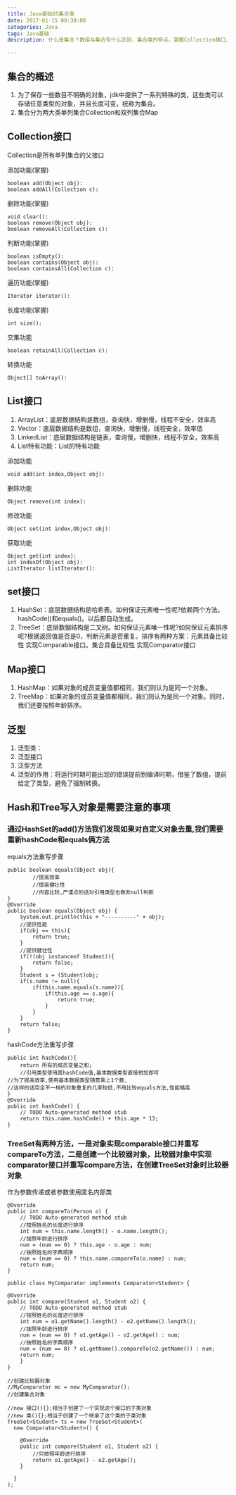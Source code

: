 ```yaml
---
title: Java基础05集合类
date: 2017-01-15 08:30:00
categories: Java
tags: Java基础
description: 什么是集合？数组与集合有什么区别，集合类的特点，掌握Collection接口、Iterator接口、List接口、ListIterator接口、ArrayList类、Vector类、LinkedList类、泛型、Set接口、HashSet类、TreeSet类、Map接口、HashMap类、LinkedHashMap类、TreeMap类等。

---
```



## 集合的概述
1. 为了保存一些数目不明确的对象，jdk中提供了一系列特殊的类，这些类可以存储任意类型的对象，并且长度可变，统称为集合。
2. 集合分为两大类单列集合Collection和双列集合Map
## Collection接口
Collection是所有单列集合的父接口

添加功能(掌握)

	boolean add(Object obj):
	boolean addAll(Collection c):

删除功能(掌握)

	void clear():
	boolean remove(Object obj):
	boolean removeAll(Collection c):

判断功能(掌握)

	boolean isEmpty():
	boolean contains(Object obj):
	boolean containsAll(Collection c):

遍历功能(掌握)

	Iterator iterator():

长度功能(掌握)

	int size():

交集功能

	boolean retainAll(Collection c):

转换功能

	Object[] toArray():

## List接口
1. ArrayList：底层数据结构是数组，查询快，增删慢，线程不安全，效率高
2. Vector：底层数据结构是数组，查询快，增删慢，线程安全，效率低
3. LinkedList：底层数据结构是链表，查询慢，增删快，线程不安全，效率高
4. List特有功能：List的特有功能

添加功能

	void add(int index,Object obj):

删除功能

	Object remove(int index):

修改功能

	Object set(int index,Object obj):

获取功能

	Object get(int index):
	int indexOf(Object obj):
	ListIterator listIterator():

## set接口
1. HashSet：底层数据结构是哈希表。如何保证元素唯一性呢?依赖两个方法。hashCode()和equals()。以后都自动生成。
2. TreeSet：底层数据结构是二叉树。如何保证元素唯一性呢?如何保证元素排序呢?根据返回值是否是0，判断元素是否重复。排序有两种方案：元素具备比较性 实现Comparable接口。集合具备比较性 实现Comparator接口
## Map接口
1. HashMap：如果对象的成员变量值都相同，我们则认为是同一个对象。
2. TreeMap：如果对象的成员变量值都相同，我们则认为是同一个对象。同时，我们还要按照年龄排序。
## 泛型
1. 泛型类：
2. 泛型接口 
3. 泛型方法
4. 泛型的作用：将运行时期可能出现的错误提前到编译时期，借鉴了数组，提前给定了类型，避免了强制转换。
## Hash和Tree写入对象是需要注意的事项
### 通过HashSet的add()方法我们发现如果对自定义对象去重,我们需要重新hashCode和equals俩方法

equals方法重写步骤

	public boolean equals(Object obj){
			//提高效率
			//提高健壮性
			//内容比较,严谨点的话对引用类型也做非null判断
	}
	@Override
	public boolean equals(Object obj) {
		System.out.println(this + "----------" + obj);
		//提供性能
		if(obj == this){
			return true;
		}
		//提供健壮性
		if(!(obj instanceof Student)){
			return false;
		}
		Student s = (Student)obj;
		if(s.name != null){
			if(this.name.equals(s.name)){
				if(this.age == s.age){
					return true;
				}
			}
		}
		return false;
	}

hashCode方法重写步骤

	public int hashCode(){
		return 所有的成员变量之和;
		//引用类型使用其hashCode值,基本数据类型直接相加即可
	//为了提高效率,使用基本数据类型随意乘上1个数,
	//这样的话完全不一样的对象重复的几率较低,不用比较equals方法,性能略高
	}
	@Override
	public int hashCode() {
		// TODO Auto-generated method stub
		return this.name.hashCode() + this.age * 13;
	}

### TreeSet有两种方法，一是对象实现comparable接口并重写compareTo方法，二是创建一个比较器对象，比较器对象中实现comparator接口并重写compare方法，在创建TreeSet对象时比较器对象

作为参数传递或者参数使用匿名内部类

	@Override
	public int compareTo(Person o) {
		// TODO Auto-generated method stub
		//按照姓名的长度进行排序
		int num = this.name.length() - o.name.length();
		//按照年龄进行排序
		num = (num == 0) ? this.age - o.age : num;
		//按照姓名的字典顺序
		num = (num == 0) ? this.name.compareTo(o.name) : num;
		return num;
	}

	public class MyComparator implements Comparator<Student> {

	@Override
	public int compare(Student o1, Student o2) {
		// TODO Auto-generated method stub
		//按照姓名的长度进行排序
		int num = o1.getName().length() - o2.getName().length();
		//按照年龄进行排序
		num = (num == 0) ? o1.getAge() - o2.getAge() : num;
		//按照姓名的字典顺序
		num = (num == 0) ? o1.getName().compareTo(o2.getName()) : num;
		return num;
		}
	}

	//创建比较器对象
	//MyComparator mc = new MyComparator();
	//创建集合对象

	//new 接口(){};相当于创建了一个实现这个接口的子类对象
	//new 类(){};相当于创建了一个继承了这个类的子类对象
	TreeSet<Student> ts = new TreeSet<Student>(
	  new Comparator<Student>() {
	
		@Override
		public int compare(Student o1, Student o2) {
			//只按照年龄进行排序
			return o1.getAge() - o2.getAge();
		}
		  
	  }
	);
